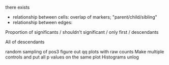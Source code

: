 there exists
- relationship between cells: overlap of markers; "parent/child/sibling"
- relationship between edges: 


Proportion of significants / shouldn’t significant
/ only first
/ descendants

All of descendants

random sampling of pos3 figure out
qq plots with raw counts
Make multiple controls and put all p values on the same plot
Histograms unlog
